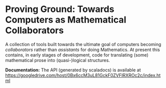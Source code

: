 Proving Ground: Towards Computers as Mathematical Collaborators
===============================================================

A collection of tools built towards the ultimate goal of computers becoming *collaborators* rather than *assistants* for doing Mathematics. At present this contains, in early stages of development, code for translating (some) mathematical prose into (quasi-)logical structures. 

**Documentation:** The API (generated by scaladocs) is available at https://googledrive.com/host/0Bx6ccM3uL81GckF0ZVFIRXROc2c/index.html

